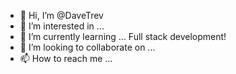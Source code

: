 - 👋 Hi, I’m @DaveTrev
- 👀 I’m interested in ... 
- 🌱 I’m currently learning ... Full stack development!
- 💞️ I’m looking to collaborate on ...
- 📫 How to reach me ... 

<!---
Armslikenoodle/Armslikenoodle is a ✨ special ✨ repository because its `README.md` (this file) appears on your GitHub profile.
You can click the Preview link to take a look at your changes.
--->
